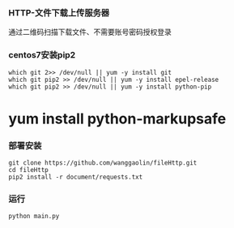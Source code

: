 ### HTTP-文件下载上传服务器
通过二维码扫描下载文件、不需要账号密码授权登录

### centos7安装pip2
```shell script
which git 2>> /dev/null || yum -y install git
which git pip2 >> /dev/null || yum -y install epel-release
which git pip2 >> /dev/null || yum -y install python-pip
```
# yum install python-markupsafe

### 部署安装
```shell script
git clone https://github.com/wanggaolin/fileHttp.git
cd fileHttp
pip2 install -r document/requests.txt
```

### 运行 
```shell script
python main.py
```
